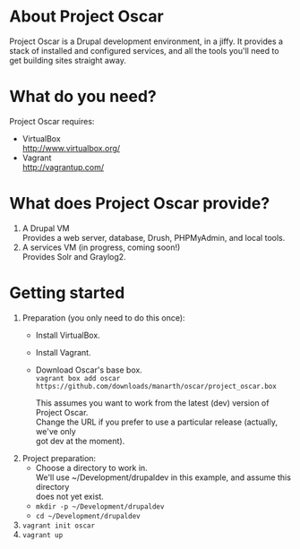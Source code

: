 About Project Oscar
===================
Project Oscar is a Drupal development environment, in a jiffy.
It provides a stack of installed and configured services, and all the tools
you'll need to get building sites straight away.

What do you need?
=================
Project Oscar requires:
- VirtualBox  
  http://www.virtualbox.org/
- Vagrant  
  http://vagrantup.com/


What does Project Oscar provide?
================================
1. A Drupal VM  
   Provides a web server, database, Drush, PHPMyAdmin, and local tools.
2. A services VM (in progress, coming soon!)  
   Provides Solr and Graylog2.


Getting started
===============
1. Preparation (you only need to do this once):
    - Install VirtualBox.
    - Install Vagrant.
    - Download Oscar's base box.  
      `vagrant box add oscar https://github.com/downloads/manarth/oscar/project_oscar.box`  

      This assumes you want to work from the latest (dev) version of Project Oscar.  
      Change the URL if you prefer to use a particular release (actually, we've only  
      got dev at the moment).
2. Project preparation:
    - Choose a directory to work in.  
      We'll use ~/Development/drupaldev in this example, and assume this directory  
      does not yet exist.
    - `mkdir -p ~/Development/drupaldev`
    - `cd ~/Development/drupaldev`
3. `vagrant init oscar`
4. `vagrant up`
